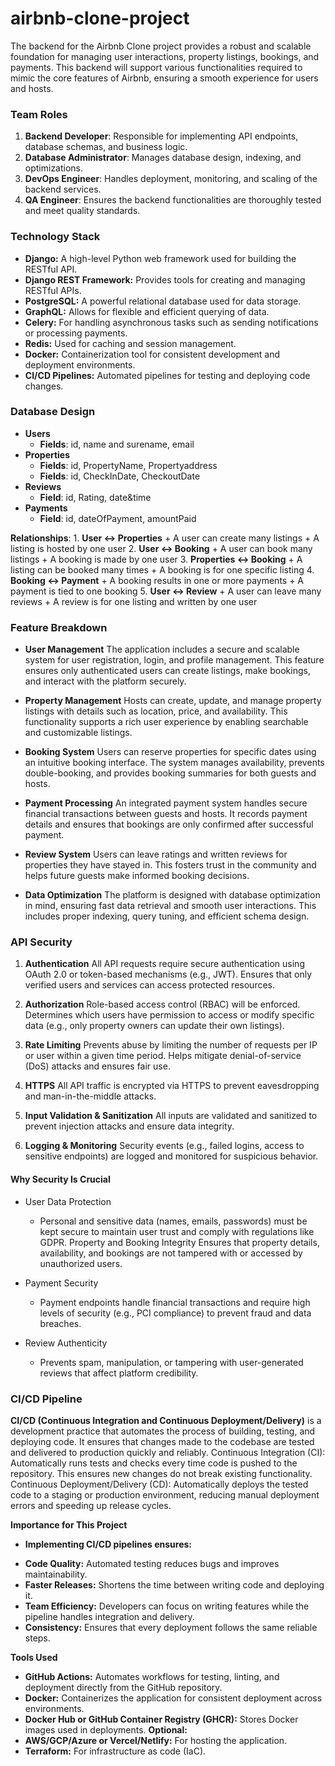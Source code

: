 # airbnb-clone-project
 The backend for the Airbnb Clone project provides a robust and scalable foundation for managing user interactions, property listings, bookings, and payments. This backend will support various functionalities required to mimic the core features of Airbnb, ensuring a smooth experience for users and hosts.

### **Team Roles**
 1. **Backend Developer**: Responsible for implementing API endpoints, database schemas, and business logic.
 2. **Database Administrator**: Manages database design, indexing, and optimizations.
 3. **DevOps Engineer**: Handles deployment, monitoring, and scaling of the backend services.
 4. **QA Engineer**: Ensures the backend functionalities are thoroughly tested and meet quality standards.

### **Technology Stack**
 * **Django:** A high-level Python web framework used for building the RESTful API.
 * **Django REST Framework:** Provides tools for creating and managing RESTful APIs.
 * **PostgreSQL:** A powerful relational database used for data storage.
 * **GraphQL:** Allows for flexible and efficient querying of data.
 * **Celery:** For handling asynchronous tasks such as sending notifications or processing payments.
 * **Redis:** Used for caching and session management.
 * **Docker:** Containerization tool for consistent development and deployment environments.
 * **CI/CD Pipelines:** Automated pipelines for testing and deploying code changes.

### **Database Design**
 * **Users** 
    + **Fields**: id, name and surename, email 
 * **Properties** 
    + **Fields**: id, PropertyName, Propertyaddress
    + **Fields**: id, CheckInDate, CheckoutDate
 * **Reviews** 
    + **Field**: id, Rating, date&time
 * **Payments** 
    + **Field**: id, dateOfPayment, amountPaid
    
  **Relationships**:
    1. **User ↔ Properties**
        + A user can create many listings
        + A listing is hosted by one user
    2. **User ↔ Booking**
        + A user can book many listings
        + A booking is made by one user
    3. **Properties ↔ Booking**
        + A listing can be booked many times
        + A booking is for one specific listing
    4. **Booking ↔ Payment**
        + A booking results in one or more payments
        + A payment is tied to one booking
    5. **User ↔ Review**
        + A user can leave many reviews
        + A review is for one listing and written by one user

### **Feature Breakdown**
* **User Management**
    The application includes a secure and scalable system for user registration, login, and profile management. This feature ensures only authenticated users can create listings, make bookings, and interact with the platform securely.

* **Property Management**
    Hosts can create, update, and manage property listings with details such as location, price, and availability. This functionality supports a rich user experience by enabling searchable and customizable listings.

* **Booking System**
    Users can reserve properties for specific dates using an intuitive booking interface. The system manages availability, prevents double-booking, and provides booking summaries for both guests and hosts.

* **Payment Processing**
    An integrated payment system handles secure financial transactions between guests and hosts. It records payment details and ensures that bookings are only confirmed after successful payment.

* **Review System**
    Users can leave ratings and written reviews for properties they have stayed in. This fosters trust in the community and helps future guests make informed booking decisions.

* **Data Optimization**
    The platform is designed with database optimization in mind, ensuring fast data retrieval and smooth user interactions. This includes proper indexing, query tuning, and efficient schema design.

### **API Security**

1. **Authentication**
    All API requests require secure authentication using OAuth 2.0 or token-based mechanisms (e.g., JWT).
    Ensures that only verified users and services can access protected resources.

2. **Authorization**
    Role-based access control (RBAC) will be enforced.
    Determines which users have permission to access or modify specific data (e.g., only property owners can update their own listings).

3. **Rate Limiting**
    Prevents abuse by limiting the number of requests per IP or user within a given time period.
    Helps mitigate denial-of-service (DoS) attacks and ensures fair use.

3. **HTTPS**
    All API traffic is encrypted via HTTPS to prevent eavesdropping and man-in-the-middle attacks.
    
4. **Input Validation & Sanitization**
    All inputs are validated and sanitized to prevent injection attacks and ensure data integrity.

5. **Logging & Monitoring**
    Security events (e.g., failed logins, access to sensitive endpoints) are logged and monitored for suspicious behavior.
    
#### **Why Security Is Crucial**

* User Data Protection
    + Personal and sensitive data (names, emails, passwords) must be kept secure to maintain user trust and comply with regulations like GDPR.
    Property and Booking Integrity
    Ensures that property details, availability, and bookings are not tampered with or accessed by unauthorized users.

* Payment Security
    + Payment endpoints handle financial transactions and require high levels of security (e.g., PCI compliance) to prevent fraud and data breaches.

* Review Authenticity
    + Prevents spam, manipulation, or tampering with user-generated reviews that affect platform credibility.

### **CI/CD Pipeline**

**CI/CD (Continuous Integration and Continuous Deployment/Delivery)** is a development practice that automates the process of building, testing, and deploying code. It ensures that changes made to the codebase are tested and delivered to production quickly and reliably.
Continuous Integration (CI): Automatically runs tests and checks every time code is pushed to the repository. This ensures new changes do not break existing functionality.
Continuous Deployment/Delivery (CD): Automatically deploys the tested code to a staging or production environment, reducing manual deployment errors and speeding up release cycles.

**Importance for This Project**

* **Implementing CI/CD pipelines ensures:**
 + **Code Quality:** Automated testing reduces bugs and improves maintainability.
 + **Faster Releases:** Shortens the time between writing code and deploying it.
 + **Team Efficiency:** Developers can focus on writing features while the pipeline handles integration and delivery.
 + **Consistency:** Ensures that every deployment follows the same reliable steps.

**Tools Used**
+ **GitHub Actions:** Automates workflows for testing, linting, and deployment directly from the GitHub repository.
+ **Docker:** Containerizes the application for consistent deployment across environments.
+ **Docker Hub or GitHub Container Registry (GHCR):** Stores Docker images used in deployments.
**Optional:**
+ **AWS/GCP/Azure or Vercel/Netlify:** For hosting the application.
+ **Terraform:** For infrastructure as code (IaC).
